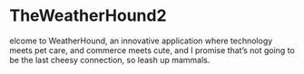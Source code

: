 # TheWeatherHound2
elcome to WeatherHound, an innovative application where technology meets pet care, and commerce meets cute, and I promise that’s not going to be the last cheesy connection, so leash up mammals.  

